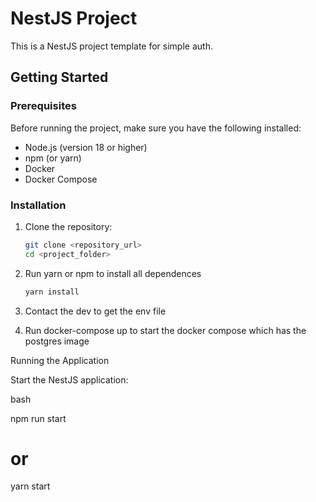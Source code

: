 # NestJS Project

This is a NestJS project template for simple auth.

## Getting Started

### Prerequisites

Before running the project, make sure you have the following installed:

- Node.js (version 18 or higher)
- npm (or yarn)
- Docker
- Docker Compose

### Installation

1. Clone the repository:

   ```bash
   git clone <repository_url>
   cd <project_folder>

2. Run yarn or npm to install all dependences  
 
   ``` bash 
   yarn install

3. Contact the dev to get the env file 
  
4. Run docker-compose up to start the docker compose which has the postgres image

Running the Application

Start the NestJS application:

bash

npm run start
# or
yarn start

